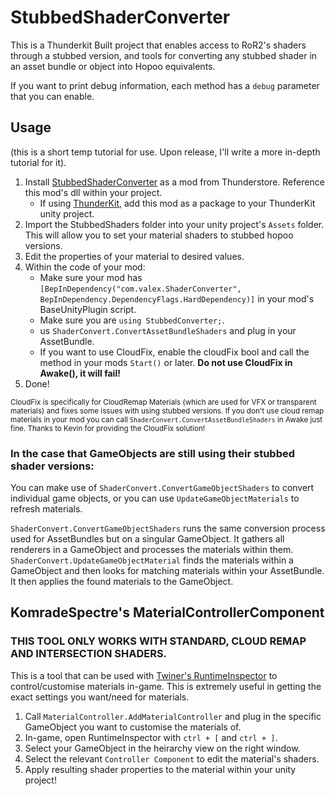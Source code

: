 # StubbedShaderConverter
This is a Thunderkit Built project that enables access to RoR2's shaders through a stubbed version, and tools for converting any stubbed shader in an asset bundle or object into Hopoo equivalents.

If you want to print debug information, each method has a `debug` parameter that you can enable.

## Usage
(this is a short temp tutorial for use. Upon release, I'll write a more in-depth tutorial for it).

1. Install [StubbedShaderConverter](https://thunderstore.io/package/ValeX/StubbedShaderConverter/) as a mod from Thunderstore. Reference this mod's dll within your project.
    - If using [ThunderKit](https://github.com/risk-of-thunder/R2Wiki/wiki/Creating-Mods-with-Thunderkit), add this mod as a package to your ThunderKit unity project.
3. Import the StubbedShaders folder into your unity project's `Assets` folder. This will allow you to set your material shaders to stubbed hopoo versions.
4. Edit the properties of your material to desired values.
5. Within the code of your mod:
    - Make sure your mod has `[BepInDependency("com.valex.ShaderConverter", BepInDependency.DependencyFlags.HardDependency)]` in your mod's BaseUnityPlugin script.
    - Make sure you are `using StubbedConverter;`.
    - us `ShaderConvert.ConvertAssetBundleShaders` and plug in your AssetBundle.
    - If you want to use CloudFix, enable the cloudFix bool and call the method in your mods `Start()` or later. __Do not use CloudFix in Awake(), it will fail!__
6. Done!

<sub>CloudFix is specifically for CloudRemap Materials (which are used for VFX or transparent materials) and fixes some issues with using stubbed versions. If you don't use cloud remap materials in your mod you can call `ShaderConvert.ConvertAssetBundleShaders` in Awake just fine. Thanks to Kevin for providing the CloudFix solution!</sub>

### In the case that GameObjects are still using their stubbed shader versions:

You can make use of `ShaderConvert.ConvertGameObjectShaders` to convert individual game objects, or you can use `UpdateGameObjectMaterials` to refresh materials.

`ShaderConvert.ConvertGameObjectShaders` runs the same conversion process used for AssetBundles but on a singular GameObject. It gathers all renderers in a GameObject and processes the materials within them.  
`ShaderConvert.UpdateGameObjectMaterial` finds the materials within a GameObject and then looks for matching materials within your AssetBundle. It then applies the found materials to the GameObject.  

## KomradeSpectre's MaterialControllerComponent

### THIS TOOL ONLY WORKS WITH STANDARD, CLOUD REMAP AND INTERSECTION SHADERS.
This is a tool that can be used with [Twiner's RuntimeInspector](https://thunderstore.io/package/Twiner/RuntimeInspector/) to control/customise materials in-game. This is extremely useful in getting the exact settings you want/need for materials. 

1. Call `MaterialController.AddMaterialController` and plug in the specific GameObject you want to customise the materials of.
2. In-game, open RuntimeInspector with `ctrl + [` and `ctrl + ]`.
3. Select your GameObject in the heirarchy view on the right window.
4. Select the relevant `Controller Component` to edit the material's shaders.
5. Apply resulting shader properties to the material within your unity project!
